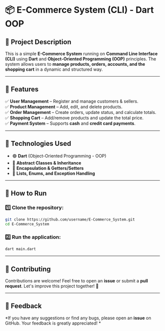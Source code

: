# 📦 E-Commerce System (CLI) - Dart OOP

## 🚀 Project Description

This is a simple **E-Commerce System** running on **Command Line Interface (CLI)** using **Dart** and **Object-Oriented Programming (OOP)** principles. The system allows users to **manage products, orders, accounts, and the shopping cart** in a dynamic and structured way.

---

## 🔹 Features

✅ **User Management** – Register and manage customers & sellers.\
✅ **Product Management** – Add, edit, and delete products.\
✅ **Order Management** – Create orders, update status, and calculate totals.\
✅ **Shopping Cart** – Add/remove products and update the total price.\
✅ **Payment System** – Supports **cash** and **credit card payments**.

---

## 🔹 Technologies Used

- 🟢 **Dart** (Object-Oriented Programming - OOP)
- 🔹 **Abstract Classes & Inheritance**
- 🔹 **Encapsulation & Getters/Setters**
- 🔹 **Lists, Enums, and Exception Handling**

---

## 📌 How to Run

### 1️⃣ Clone the repository:

```bash
git clone https://github.com/username/E-Commerce_System.git
cd E-Commerce_System
```

### 2️⃣ Run the application:

```bash
dart main.dart
```

---

## 🔗 Contributing

Contributions are welcome! Feel free to open an **issue** or submit a **pull request**. Let's improve this project together! 🚀

---

## 📢 Feedback

*If you have any suggestions or find any bugs, please open an ****issue**** on GitHub. Your feedback is greatly appreciated! *

